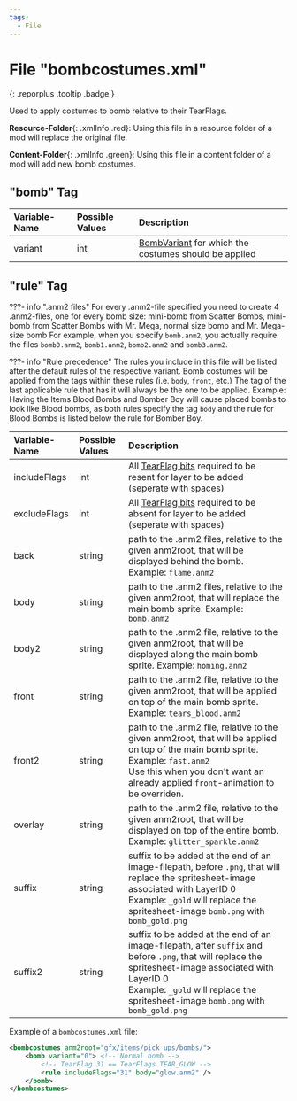 ```yaml
---
tags:
  - File
---
```

# File "bombcostumes.xml"
[ ](#){: .reporplus .tooltip .badge }

Used to apply costumes to bomb relative to their TearFlags.

**Resource-Folder**{: .xmlInfo .red}: Using this file in a resource folder of a mod will replace the original file.

**Content-Folder**{: .xmlInfo .green}: Using this file in a content folder of a mod will add new bomb costumes.

## "bomb" Tag

| Variable-Name | Possible Values | Description |
|:--|:--|:--|
|variant|int|[BombVariant](../enums/BombVariant.md) for which the costumes should be applied|

## "rule" Tag

???- info ".anm2 files"
    For every .anm2-file specified you need to create 4 .anm2-files, one for every bomb size:
        mini-bomb from Scatter Bombs, mini-bomb from Scatter Bombs with Mr. Mega, normal size bomb and Mr. Mega-size bomb
    For example, when you specify `bomb.anm2`, you actually require the files `bomb0.anm2`, `bomb1.anm2`, `bomb2.anm2` and `bomb3.anm2`.

???- info "Rule precedence"
    The rules you include in this file will be listed after the default rules of the respective variant. Bomb costumes will be applied from the tags within these rules (i.e. `body`, `front`, etc.)
    The tag of the last applicable rule that has it will always be the one to be applied.
    Example: Having the Items Blood Bombs and Bomber Boy will cause placed bombs to look like Blood bombs, as both rules specify the tag `body` and the rule for Blood Bombs is listed below the rule for Bomber Boy.

| Variable-Name | Possible Values | Description |
|:--|:--|:--|
|includeFlags|int|All [TearFlag bits](../enums/TearFlags.md) required to be resent for layer to be added (seperate with spaces)|
|excludeFlags|int|All [TearFlag bits](../enums/TearFlags.md) required to be absent for layer to be added (seperate with spaces)|
|back|string|path to the .anm2 files, relative to the given anm2root, that will be displayed behind the bomb. Example: `flame.anm2`|
|body|string|path to the .anm2 files, relative to the given anm2root, that will replace the main bomb sprite. Example: `bomb.anm2`|
|body2|string|path to the .anm2 file, relative to the given anm2root, that will be displayed along the main bomb sprite. Example: `homing.anm2`|
|front|string|path to the .anm2 file, relative to the given anm2root, that will be applied on top of the main bomb sprite. Example: `tears_blood.anm2`|
|front2|string|path to the .anm2 file, relative to the given anm2root, that will be applied on top of the main bomb sprite. Example: `fast.anm2`<br>Use this when you don't want an already applied `front`-animation to be overriden.|
|overlay|string|path to the .anm2 file, relative to the given anm2root, that will be displayed on top of the entire bomb. Example: `glitter_sparkle.anm2`|
|suffix|string|suffix to be added at the end of an image-filepath, before `.png`, that will replace the spritesheet-image associated with LayerID 0<br>Example: `_gold` will replace the spritesheet-image `bomb.png` with `bomb_gold.png`|
|suffix2|string|suffix to be added at the end of an image-filepath, after `suffix` and before `.png`, that will replace the spritesheet-image associated with LayerID 0<br>Example: `_gold` will replace the spritesheet-image `bomb.png` with `bomb_gold.png`|


Example of a `bombcostumes.xml` file:
```xml
<bombcostumes anm2root="gfx/items/pick ups/bombs/">
    <bomb variant="0"> <!-- Normal bomb -->
        <!-- TearFlag 31 == TearFlags.TEAR_GLOW -->
        <rule includeFlags="31" body="glow.anm2" />
    </bomb>
</bombcostumes>
```
